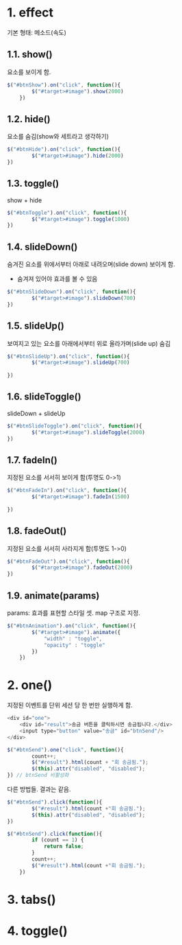 # 1. effect
기본 형태: 메소드(속도)
## 1.1. show()
요소를 보이게 함.
```javascript
$("#btnShow").on("click", function(){
		$("#target>#image").show(2000)
	})
```
## 1.2. hide()
요소를 숨김(show와 세트라고 생각하기)
```javascript
$("#btnHide").on("click", function(){
		$("#target>#image").hide(2000)
})
```
## 1.3. toggle()
show + hide
```javascript
$("#btnToggle").on("click", function(){
		$("#target>#image").toggle(1000)	
})
```
## 1.4. slideDown()
숨겨진 요소를 위에서부터 아래로 내려오며(slide down) 보이게 함.
- 숨겨져 있어야 효과를 볼 수 있음
```javascript
$("#btnSlideDown").on("click", function(){
		$("#target>#image").slideDown(700)	
})
```
## 1.5. slideUp()
보여지고 있는 요소를 아래에서부터 위로 올라가며(slide up) 숨김
```javascript
$("#btnSlideUp").on("click", function(){
		$("#target>#image").slideUp(700)	
	
})
```
## 1.6. slideToggle()
slideDown + slideUp
```javascript
$("#btnSlideToggle").on("click", function(){
		$("#target>#image").slideToggle(2000)	
})
```
## 1.7. fadeIn()
지정된 요소를 서서히 보이게 함(투명도 0->1)
```javascript
$("#btnFadeIn").on("click", function(){
		$("#target>#image").fadeIn(1500)	
	
})
```
## 1.8. fadeOut()
지정된 요소를 서서히 사라지게 함(투명도 1->0)
```javascript
$("#btnFadeOut").on("click", function(){
		$("#target>#image").fadeOut(2000)
})
```
## 1.9. animate(params)
params: 효과를 표현할 스타일 셋. map 구조로 지정.
```javascript
$("#btnAnimation").on("click", function(){
		$("#target>#image").animate({
			"width" : "toggle",
			"opacity" : "toggle"
		})
	})
```
# 2. one()
지정된 이벤트를 단위 세션 당 한 번만 실행하게 함.
```javascript
<div id="one">
	<div id="result">송금 버튼을 클릭하시면 송금됩니다.</div>
	<input type="button" value="송금" id="btnSend"/>
</div>

$("#btnSend").one("click", function(){
		count++;
		$("#result").html(count + "회 송금됨.");
		$(this).attr("disabled", "disabled");
}) // btnSend 비활성화
```
다른 방법들. 결과는 같음.
```javascript
$("#btnSend").click(function(){
		$("#result").html(count +"회 송금됨.");
		$(this).attr("disabled", "disabled");
})
```
```javascript
$("#btnSend").click(function(){
		if (count == 1) {
			return false;
		}
		count++;
		$("#result").html(count +"회 송금됨.");		
	})
```
# 3. tabs()

# 4. toggle()